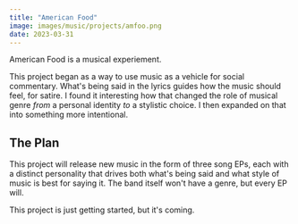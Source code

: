 ```yaml
---
title: "American Food"
image: images/music/projects/amfoo.png
date: 2023-03-31
---
```


American Food is a musical experiement.

This project began as a way to use music as a vehicle for social commentary. What's being said in the lyrics guides how the music should feel, for satire. I found it interesting how that changed the role of musical genre _from_ a personal identity _to_ a stylistic choice. I then expanded on that into something more intentional.


## The Plan

This project will release new music in the form of three song EPs, each with a distinct personality that drives both what's being said and what style of music is best for saying it. The band itself won't have a genre, but every EP will.

This project is just getting started, but it's coming.
